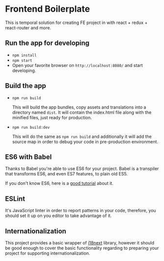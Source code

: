 # Frontend Boilerplate

This is temporal solution for creating FE project in with react + redux + react-router and more.

## Run the app for developing

- ``npm install``
- ``npm start``
- Open your favorite browser on ``http://localhost:8080/`` and start developing.

## Build the app

- ``npm run build``

    This will build the app bundles, copy assets and translations into a directory named ``dist``. It will contain the index.html
    file along with the minified files, just ready for production.

- ``npm run build:dev``

    This will do the same as ``npm run build`` and additionally it will add the source map in order to debug your code in
    pre-production environment.

## ES6 with Babel

Thanks to Babel you're able to use ES6 for your project. Babel is a transpiler that transforms ES6, and even ES7 features, to plain old ES5.

If you don't know ES6, here is a [good tutorial](https://babeljs.io/learn-es2015/) about it.

## ESLint

It's JavaScript linter in order to report patterns in your code, therefore, you should set it up on you editor to take advantage of it.

## Internationalization

This project provides a basic wrapper of [i18next](https://www.i18next.com/api.html) library, however it should be good enough
to cover the basic functionality regarding to preparing your project for supporting internationalization.
